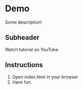 # Demo

Some description!

## Subheader

Watch tutorial on YouTube.

## Instructions

1. Open index.html in your browser
2. Have fun.